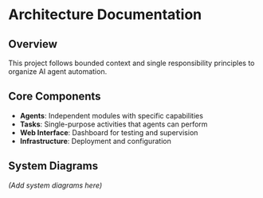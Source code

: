 # Architecture Documentation

## Overview

This project follows bounded context and single responsibility principles to organize AI agent automation.

## Core Components

- **Agents**: Independent modules with specific capabilities
- **Tasks**: Single-purpose activities that agents can perform
- **Web Interface**: Dashboard for testing and supervision
- **Infrastructure**: Deployment and configuration

## System Diagrams

*(Add system diagrams here)*
